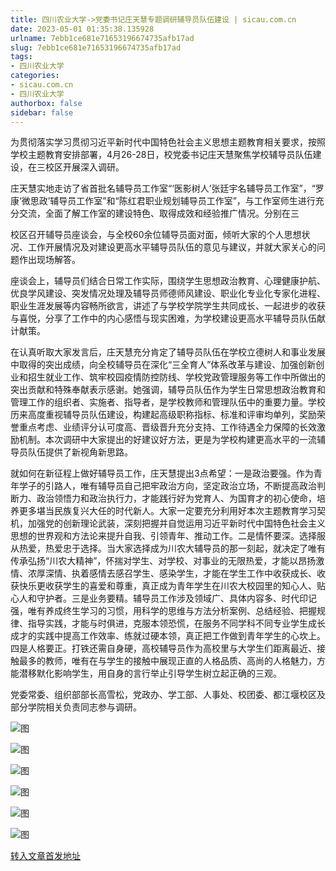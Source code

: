 ```yaml
---
title: 四川农业大学->党委书记庄天慧专题调研辅导员队伍建设 | sicau.com.cn
date: 2023-05-01 01:35:38.135928
urlname: 7ebb1ce681e71653196674735afb17ad
slug: 7ebb1ce681e71653196674735afb17ad
tags: 
- 四川农业大学
categories:
- sicau.com.cn
- 四川农业大学
authorbox: false
sidebar: false
---
```

为贯彻落实学习贯彻习近平新时代中国特色社会主义思想主题教育相关要求，按照学校主题教育安排部署，4月26-28日，校党委书记庄天慧聚焦学校辅导员队伍建设，在三校区开展深入调研。

庄天慧实地走访了省首批名辅导员工作室“‘医影树人’张廷宇名辅导员工作室”，“罗康‘微思政’辅导员工作室”和“陈红君职业规划辅导员工作室”，与工作室师生进行充分交流，全面了解工作室的建设特色、取得成效和经验推广情况。分别在三
<!--more-->
校区召开辅导员座谈会，与全校60余位辅导员面对面，倾听大家的个人思想状况、工作开展情况及对建设更高水平辅导员队伍的意见与建议，并就大家关心的问题作出现场解答。

座谈会上，辅导员们结合日常工作实际，围绕学生思想政治教育、心理健康护航、优良学风建设、突发情况处理及辅导员师德师风建设、职业化专业化专家化进程、职业生涯发展等内容畅所欲言，讲述了与学校学院学生共同成长、一起进步的收获与喜悦，分享了工作中的内心感悟与现实困难，为学校建设更高水平辅导员队伍献计献策。

在认真听取大家发言后，庄天慧充分肯定了辅导员队伍在学校立德树人和事业发展中取得的突出成绩，向全校辅导员在深化“三全育人”体系改革与建设、加强创新创业和招生就业工作、筑牢校园疫情防控防线、学校党政管理服务等工作中所做出的突出贡献和特殊奉献表示感谢。她强调，辅导员队伍作为学生日常思想政治教育和管理工作的组织者、实施者、指导者，是学校教师和管理队伍中的重要力量。学校历来高度重视辅导员队伍建设，构建起高级职称指标、标准和评审均单列，奖励荣誉重点考虑、业绩评分认可度高、晋级晋升充分支持、工作待遇全力保障的长效激励机制。本次调研中大家提出的好建议好方法，更是为学校构建更高水平的一流辅导员队伍提供了新视角新思路。

就如何在新征程上做好辅导员工作，庄天慧提出3点希望：一是政治要强。作为青年学子的引路人，唯有辅导员自己把牢政治方向，坚定政治立场，不断提高政治判断力、政治领悟力和政治执行力，才能践行好为党育人、为国育才的初心使命，培养更多堪当民族复兴大任的时代新人。大家一定要充分利用好本次主题教育学习契机，加强党的创新理论武装，深刻把握并自觉运用习近平新时代中国特色社会主义思想的世界观和方法论来提升自我、引领青年、推动工作。二是情怀要深。选择服从热爱，热爱忠于选择。当大家选择成为川农大辅导员的那一刻起，就决定了唯有传承弘扬“川农大精神”，怀揣对学生、对学校、对事业的无限热爱，才能以昂扬激情、浓厚深情、执着感情去感召学生、感染学生，才能在学生工作中收获成长、收获快乐更收获学生的喜爱和尊重，真正成为青年学生在川农大校园里的知心人、贴心人和守护者。三是业务要精。辅导员工作涉及领域广、具体内容多、时代印记强，唯有养成终生学习的习惯，用科学的思维与方法分析案例、总结经验、把握规律、指导实践，才能与时俱进，克服本领恐慌，在服务不同学科不同专业学生成长成才的实践中提高工作效率、练就过硬本领，真正把工作做到青年学生的心坎上。四是人格要正。打铁还需自身硬，高校辅导员作为高校里与大学生们距离最近、接触最多的教师，唯有在与学生的接触中展现正直的人格品质、高尚的人格魅力，方能潜移默化影响学生，用自身的言行举止引导学生树立起正确的三观。

党委常委、组织部部长高雪松，党政办、学工部、人事处、校团委、都江堰校区及部分学院相关负责同志参与调研。

![图](https://news.sicau.edu.cn/__local/7/C2/7E/95F2D07F559C0EC84044C45BB19_5411FD18_49111.jpg)

![图](https://news.sicau.edu.cn/__local/2/88/A5/B00A6A4E5CEDF4D4E4F9F93A6B2_C6608AAA_44AAD.jpg)

![图](https://news.sicau.edu.cn/__local/F/28/C5/C13D1201D212F38CAE9A45D9457_E9DC0A0C_834A5.jpg)

![图](https://news.sicau.edu.cn/__local/F/DD/25/4F76F081D89171441DD8B4A0368_2D3C5B5B_52C65.jpg)

![图](https://news.sicau.edu.cn/__local/8/59/C0/D56F71B5964132A9B8525CA2D14_247CFA96_47EB3.jpg)

![图](https://news.sicau.edu.cn/__local/F/B5/33/BE1D35D86D3D5E1F9ED12D5CF88_F7EAD431_4A1CC.jpg)

[转入文章首发地址](https://news.sicau.edu.cn/info/1135/72051.htm)
